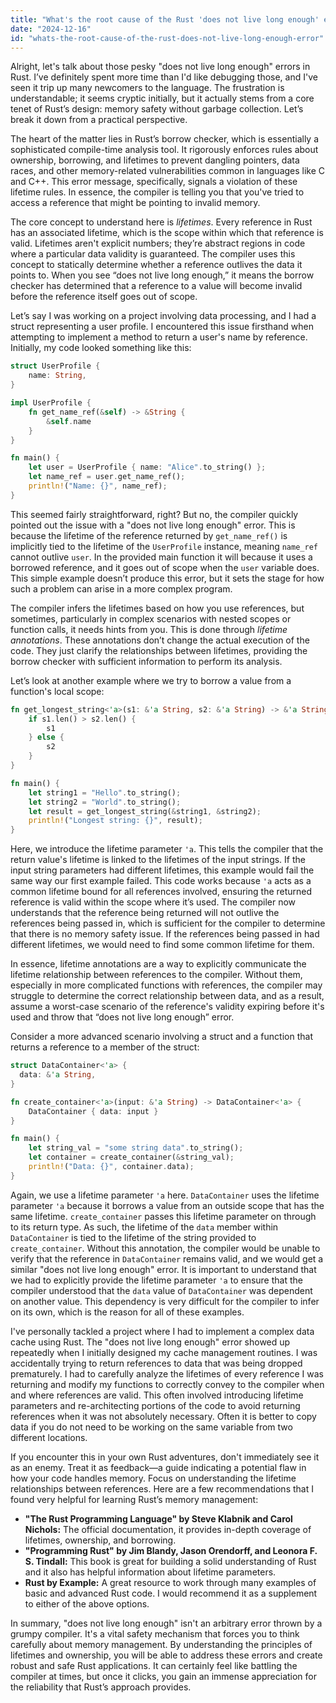 ```yaml
---
title: "What's the root cause of the Rust 'does not live long enough' error?"
date: "2024-12-16"
id: "whats-the-root-cause-of-the-rust-does-not-live-long-enough-error"
---
```


Alright, let's talk about those pesky "does not live long enough" errors in Rust. I’ve definitely spent more time than I'd like debugging those, and I've seen it trip up many newcomers to the language. The frustration is understandable; it seems cryptic initially, but it actually stems from a core tenet of Rust’s design: memory safety without garbage collection. Let’s break it down from a practical perspective.

The heart of the matter lies in Rust’s borrow checker, which is essentially a sophisticated compile-time analysis tool. It rigorously enforces rules about ownership, borrowing, and lifetimes to prevent dangling pointers, data races, and other memory-related vulnerabilities common in languages like C and C++. This error message, specifically, signals a violation of these lifetime rules. In essence, the compiler is telling you that you've tried to access a reference that might be pointing to invalid memory.

The core concept to understand here is *lifetimes*. Every reference in Rust has an associated lifetime, which is the scope within which that reference is valid. Lifetimes aren't explicit numbers; they’re abstract regions in code where a particular data validity is guaranteed. The compiler uses this concept to statically determine whether a reference outlives the data it points to. When you see “does not live long enough,” it means the borrow checker has determined that a reference to a value will become invalid before the reference itself goes out of scope.

Let’s say I was working on a project involving data processing, and I had a struct representing a user profile. I encountered this issue firsthand when attempting to implement a method to return a user's name by reference. Initially, my code looked something like this:

```rust
struct UserProfile {
    name: String,
}

impl UserProfile {
    fn get_name_ref(&self) -> &String {
        &self.name
    }
}

fn main() {
    let user = UserProfile { name: "Alice".to_string() };
    let name_ref = user.get_name_ref();
    println!("Name: {}", name_ref);
}
```
This seemed fairly straightforward, right? But no, the compiler quickly pointed out the issue with a "does not live long enough" error. This is because the lifetime of the reference returned by `get_name_ref()` is implicitly tied to the lifetime of the `UserProfile` instance, meaning `name_ref` cannot outlive `user`. In the provided main function it will because it uses a borrowed reference, and it goes out of scope when the `user` variable does. This simple example doesn’t produce this error, but it sets the stage for how such a problem can arise in a more complex program.

The compiler infers the lifetimes based on how you use references, but sometimes, particularly in complex scenarios with nested scopes or function calls, it needs hints from you. This is done through *lifetime annotations*. These annotations don’t change the actual execution of the code. They just clarify the relationships between lifetimes, providing the borrow checker with sufficient information to perform its analysis.

Let’s look at another example where we try to borrow a value from a function's local scope:

```rust
fn get_longest_string<'a>(s1: &'a String, s2: &'a String) -> &'a String {
    if s1.len() > s2.len() {
        s1
    } else {
        s2
    }
}

fn main() {
    let string1 = "Hello".to_string();
    let string2 = "World".to_string();
    let result = get_longest_string(&string1, &string2);
    println!("Longest string: {}", result);
}

```

Here, we introduce the lifetime parameter `'a`. This tells the compiler that the return value's lifetime is linked to the lifetimes of the input strings. If the input string parameters had different lifetimes, this example would fail the same way our first example failed. This code works because `'a` acts as a common lifetime bound for all references involved, ensuring the returned reference is valid within the scope where it’s used. The compiler now understands that the reference being returned will not outlive the references being passed in, which is sufficient for the compiler to determine that there is no memory safety issue. If the references being passed in had different lifetimes, we would need to find some common lifetime for them.

In essence, lifetime annotations are a way to explicitly communicate the lifetime relationship between references to the compiler. Without them, especially in more complicated functions with references, the compiler may struggle to determine the correct relationship between data, and as a result, assume a worst-case scenario of the reference's validity expiring before it's used and throw that “does not live long enough” error.

Consider a more advanced scenario involving a struct and a function that returns a reference to a member of the struct:

```rust
struct DataContainer<'a> {
  data: &'a String,
}

fn create_container<'a>(input: &'a String) -> DataContainer<'a> {
    DataContainer { data: input }
}

fn main() {
    let string_val = "some string data".to_string();
    let container = create_container(&string_val);
    println!("Data: {}", container.data);
}
```

Again, we use a lifetime parameter `'a` here. `DataContainer` uses the lifetime parameter `'a` because it borrows a value from an outside scope that has the same lifetime. `create_container` passes this lifetime parameter on through to its return type. As such, the lifetime of the `data` member within `DataContainer` is tied to the lifetime of the string provided to `create_container`. Without this annotation, the compiler would be unable to verify that the reference in `DataContainer` remains valid, and we would get a similar "does not live long enough" error. It is important to understand that we had to explicitly provide the lifetime parameter `'a` to ensure that the compiler understood that the `data` value of `DataContainer` was dependent on another value. This dependency is very difficult for the compiler to infer on its own, which is the reason for all of these examples.

I've personally tackled a project where I had to implement a complex data cache using Rust. The "does not live long enough" error showed up repeatedly when I initially designed my cache management routines. I was accidentally trying to return references to data that was being dropped prematurely. I had to carefully analyze the lifetimes of every reference I was returning and modify my functions to correctly convey to the compiler when and where references are valid. This often involved introducing lifetime parameters and re-architecting portions of the code to avoid returning references when it was not absolutely necessary. Often it is better to copy data if you do not need to be working on the same variable from two different locations.

If you encounter this in your own Rust adventures, don't immediately see it as an enemy. Treat it as feedback—a guide indicating a potential flaw in how your code handles memory. Focus on understanding the lifetime relationships between references. Here are a few recommendations that I found very helpful for learning Rust’s memory management:

*   **"The Rust Programming Language" by Steve Klabnik and Carol Nichols:** The official documentation, it provides in-depth coverage of lifetimes, ownership, and borrowing.
*   **"Programming Rust" by Jim Blandy, Jason Orendorff, and Leonora F. S. Tindall:** This book is great for building a solid understanding of Rust and it also has helpful information about lifetime parameters.
*   **Rust by Example:** A great resource to work through many examples of basic and advanced Rust code. I would recommend it as a supplement to either of the above options.

In summary, "does not live long enough" isn't an arbitrary error thrown by a grumpy compiler. It's a vital safety mechanism that forces you to think carefully about memory management. By understanding the principles of lifetimes and ownership, you will be able to address these errors and create robust and safe Rust applications. It can certainly feel like battling the compiler at times, but once it clicks, you gain an immense appreciation for the reliability that Rust’s approach provides.
